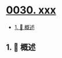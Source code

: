 # [0030. xxx](https://github.com/Tdahuyou/TNotes.introduction/tree/main/notes/0030.%20xxx)

<!-- region:toc -->

- [1. 📝 概述](#1--概述)

<!-- endregion:toc -->

## 1. 📝 概述
